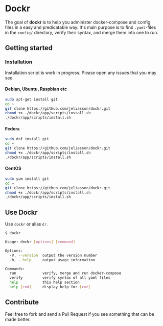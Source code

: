 # Dockr
The goal of **dockr** is to help you administer docker-compose and config files in a easy and predicatable way. It's main purpose is to find `.yaml`-files in the `config/` directory, verify their syntax, and merge them into one to run.

## Getting started
### Installation
Installation script is work in progress. Please open any issues that you may see.

#### Debian, Ubuntu, Raspbian etc
```bash
sudo apt-get install git
cd ~
git clone https://github.com/jeliasson/dockr.git
chmod +x ./dockr/app/scripts/install.sh
./dockr/app/scripts/install.sh
```

#### Fedora
```bash
sudo dnf install git
cd ~
git clone https://github.com/jeliasson/dockr.git
chmod +x ./dockr/app/scripts/install.sh
./dockr/app/scripts/install.sh
```

#### CentOS
```bash
sudo yum install git
cd ~
git clone https://github.com/jeliasson/dockr.git
chmod +x ./dockr/app/scripts/install.sh
./dockr/app/scripts/install.sh
```

## Use Dockr
Use `dockr` or alias `dr`.
```bash
$ dockr

Usage: dockr [options] [command]

Options:
  -V, --version  output the version number
  -h, --help     output usage information

Commands:
  run            verify, merge and run docker-compose
  verify         verify syntax of all yaml files
  help           this help section
  help [cmd]     display help for [cmd]
```


## Contribute
Feel free to fork and send a Pull Request if you see something that can be made better.